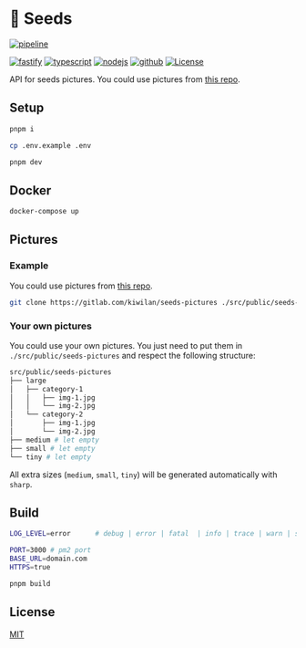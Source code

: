# 🌱 Seeds

[![pipeline][pipeline-actions-src]][pipeline-actions-href]

[![fastify][fastify-src]][fastify-src]
[![typescript][typescript-src]][typescript-src]
[![nodejs][nodejs-src]][nodejs-src]
[![github][github-actions-src]][github-actions-href]
[![License][license-src]][license-href]

API for seeds pictures. You could use pictures from [this repo](https://gitlab.com/kiwilan/seeds-pictures).

## Setup

```bash
pnpm i
```

```bash
cp .env.example .env
```

```bash
pnpm dev
```

## Docker

```bash
docker-compose up
```

## Pictures

### Example

You could use pictures from [this repo](https://gitlab.com/kiwilan/seeds-pictures).

```bash
git clone https://gitlab.com/kiwilan/seeds-pictures ./src/public/seeds-pictures
```

### Your own pictures

You could use your own pictures. You just need to put them in `./src/public/seeds-pictures` and respect the following structure:

```bash
src/public/seeds-pictures
├── large
│   ├── category-1
│   │   ├── img-1.jpg
│   │   └── img-2.jpg
│   └── category-2
│       ├── img-1.jpg
│       └── img-2.jpg
├── medium # let empty
├── small # let empty
└── tiny # let empty
```

All extra sizes (`medium`, `small`, `tiny`) will be generated automatically with `sharp`.

## Build

```bash
LOG_LEVEL=error      # debug | error | fatal  | info | trace | warn | silent

PORT=3000 # pm2 port
BASE_URL=domain.com
HTTPS=true
```

```bash
pnpm build
```

## License

[MIT](./LICENSE)

<!-- Badges -->

[github-actions-src]: https://img.shields.io/github/actions/workflow/status/kiwilan/seeds/eslint.yml?branch=main&style=flat-square&colorA=18181B&colorB=A855F7&label=Lint
[github-actions-href]: https://github.com/kiwilan/seeds/actions
[pipeline-actions-src]: https://gitlab.com/kiwilan/seeds/badges/main/pipeline.svg?style=flat-square
[pipeline-actions-href]: https://gitlab.com/kiwilan/seeds
[codecov-src]: https://img.shields.io/codecov/c/gh/unjs/unstorage/main?style=flat-square&colorA=18181B&colorB=A855F7
[codecov-href]: https://codecov.io/gh/unjs/unstorage
[license-src]: https://img.shields.io/github/license/unjs/unstorage.svg?style=flat-square&label=License&colorA=18181B&colorB=A855F7
[license-href]: https://github.com/kiwilan/seeds/blob/main/LICENSE
[fastify-src]: https://img.shields.io/static/v1?label=Fastify&message=v4.x&color=000000&style=flat-square&logo=fastify&logoColor=ffffff&colorA=18181B&colorB=A855F7
[fastify-href]: https://www.fastify.io
[typescript-src]: https://img.shields.io/static/v1?label=TypeScript&message=v4.9&color=3178C6&style=flat-square&logo=typescript&logoColor=ffffff&colorA=18181B&colorB=A855F7
[typescript-href]: https://www.typescriptlang.org
[nodejs-src]: https://img.shields.io/static/v1?label=Node.js&message=v18.x&color=339933&style=flat-square&logo=node.js&logoColor=ffffff&colorA=18181B&colorB=A855F7
[nodejs-href]: https://nodejs.org/en
